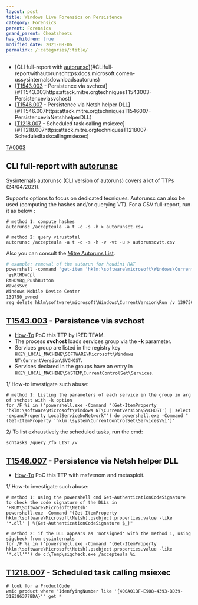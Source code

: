 ```yaml
---
layout: post
title: Windows Live Forensics on Persistence
category: Forensics
parent: Forensics
grand_parent: Cheatsheets
has_children: true
modified_date: 2021-08-06
permalink: /:categories/:title/
---
```


<!-- vscode-markdown-toc -->
* [CLI full-report with [autorunsc](https://docs.microsoft.com/en-us/sysinternals/downloads/autoruns)](#CLIfull-reportwithautorunschttps:docs.microsoft.comen-ussysinternalsdownloadsautoruns)
* [[T1543.003](https://attack.mitre.org/techniques/T1543/003/) - Persistence via svchost](#T1543.003https:attack.mitre.orgtechniquesT1543003-Persistenceviasvchost)
* [[T1546.007](https://attack.mitre.org/techniques/T1546/007/) - Persistence via Netsh helper DLL](#T1546.007https:attack.mitre.orgtechniquesT1546007-PersistenceviaNetshhelperDLL)
* [[T1218.007](https://attack.mitre.org/techniques/T1218/007/) - Scheduled task calling msiexec](#T1218.007https:attack.mitre.orgtechniquesT1218007-Scheduledtaskcallingmsiexec)

<!-- vscode-markdown-toc-config
	numbering=false
	autoSave=true
	/vscode-markdown-toc-config -->
<!-- /vscode-markdown-toc -->

[TA0003](https://attack.mitre.org/tactics/TA0003) 

## <a name='CLIfull-reportwithautorunschttps:docs.microsoft.comen-ussysinternalsdownloadsautoruns'></a>CLI full-report with [autorunsc](https://docs.microsoft.com/en-us/sysinternals/downloads/autoruns)

Sysinternals autorunsc (CLI version of autoruns) covers a lot of TTPs (24/04/2021). 

Supports options to focus on dedicated tecniques. 
Autorunsc can also be used (computing the hashes and/or querying VT).
For a CSV full-report, run it as below : 
```
# method 1: compute hashes
autorunsc /accepteula -a t -c -s -h > autorunsct.csv

# method 2: query virustotal
autorunsc /accepteula -a t -c -s -h -v -vt -u > autorunscvtt.csv
```

Also you can consult the [Mitre Autoruns List](https://attack.mitre.org/techniques/T1547/001/).
```powershell
# example: removal of the autorun for houdini RAT
powershell -command "get-item 'hklm:\software\microsoft\Windows\CurrentVersion\Run' | Select-Object -ExpandProperty Property"
´╗┐RtHDVCpl
RtHDVBg_PushButton
WavesSvc
Windows Mobile Device Center
139750_owned
reg delete hklm\software\microsoft\Windows\CurrentVersion\Run /v 139750_owned
```

## <a name='T1543.003https:attack.mitre.orgtechniquesT1543003-Persistenceviasvchost'></a>[T1543.003](https://attack.mitre.org/techniques/T1543/003/) - Persistence via svchost

- [How-To](https://www.ired.team/offensive-security/persistence/persisting-in-svchost.exe-with-a-service-dll-servicemain) PoC this TTP by IRED.TEAM.
- The process **svchost** loads services group via the **-k** parameter.
- Services group are listed in the registry key `HKEY_LOCAL_MACHINE\SOFTWARE\Microsoft\Windows NT\CurrentVersion\SVCHOST`.
- Services declared in the groups have an entry in `HKEY_LOCAL_MACHINE\SYSTEM\CurrentControlSet\Services`.

1/ How-to investigate such abuse:

```
# method 1: Listing the parameters of each service in the group in arg of svchost with -k option
for /F %i in ('powershell.exe -Command "(Get-ItemProperty 'hklm:\software\Microsoft\Windows NT\CurrentVersion\SVCHOST') | select -expandProperty LocalServiceNoNetwork"') do powershell.exe -Command "(Get-ItemProperty 'hklm:\system\CurrentControlSet\Services\%i')" 
```

2/ To list exhaustively the scheduled tasks, run the cmd:
```
schtasks /query /fo LIST /v
```

## <a name='T1546.007https:attack.mitre.orgtechniquesT1546007-PersistenceviaNetshhelperDLL'></a>[T1546.007](https://attack.mitre.org/techniques/T1546/007/) - Persistence via Netsh helper DLL

 - [How-To](https://pentestlab.blog/2019/10/29/persistence-netsh-helper-dll/) PoC this TTP with msfvenom and metasploit.
 
 1/ How-to investigate such abuse:
 
 ```
# method 1: using the powershell cmd Get-AuthenticationCodeSignature to check the code signature of the DLLs in 'HKLM\Software\Microsoft\Netsh'
powershell.exe -Command "(Get-ItemProperty hklm:\software\Microsoft\Netsh).psobject.properties.value -like '*.dll' | %{Get-AuthenticationCodeSignature $_}"

# method 2: if the DLL appears as 'notsigned' with the method 1, using sigcheck from sysinternals
for /F %i in ('powershell.exe -Command "(Get-ItemProperty hklm:\software\Microsoft\Netsh).psobject.properties.value -like '*.dll'"') do c:\Temp\sigcheck.exe /accepteula %i
```

## <a name='T1218.007https:attack.mitre.orgtechniquesT1218007-Scheduledtaskcallingmsiexec'></a>[T1218.007](https://attack.mitre.org/techniques/T1218/007/) - Scheduled task calling msiexec
```
# look for a ProductCode
wmic product where "IdenfyingNumber like '{400A01BF-E908-4393-BD39-31E386377BDA}'" get *
```
